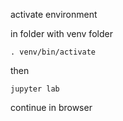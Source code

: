 activate environment

in folder with venv folder
```
. venv/bin/activate
```

then
```
jupyter lab
```

continue in browser